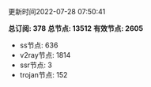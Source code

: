 更新时间2022-07-28 07:50:41

**总订阅: 378**
**总节点: 13512**
**有效节点: 2605**
- ss节点: 636
- v2ray节点: 1814
- ssr节点: 3
- trojan节点: 152

